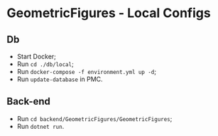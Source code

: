# GeometricFigures - Local Configs

## Db

- Start Docker;
- Run `cd ./db/local`;
- Run `docker-compose -f environment.yml up -d`;
- Run `update-database` in PMC.

## Back-end

- Run `cd backend/GeometricFigures/GeometricFigures`;
- Run `dotnet run`.

